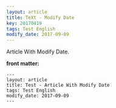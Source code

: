 ```yaml
---
layout: article
title: TeXt - Modify Date
key: 20170419
tags: Test English
modify_date: 2017-09-09
---
```


Article With Modify Date.

<!--more-->

**front matter:**

    ---
    layout: article
    title: Test - Article With Modify Date
    tags: Test English
    modify_date: 2017-09-09
    ---